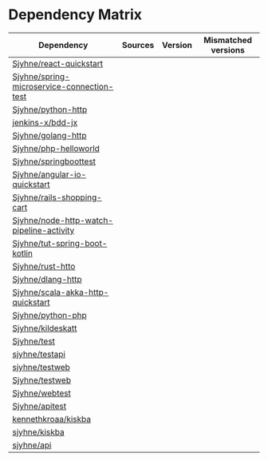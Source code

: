 # Dependency Matrix

Dependency | Sources | Version | Mismatched versions
---------- | ------- | ------- | -------------------
[Sjyhne/react-quickstart](https://github.com/Sjyhne/react-quickstart.git) |  | []() | 
[Sjyhne/spring-microservice-connection-test](https://github.com/Sjyhne/spring-microservice-connection-test.git) |  | []() | 
[Sjyhne/python-http](https://github.com/Sjyhne/python-http.git) |  | []() | 
[jenkins-x/bdd-jx](https://github.com/jenkins-x/bdd-jx.git) |  | []() | 
[Sjyhne/golang-http](https://github.com/Sjyhne/golang-http.git) |  | []() | 
[Sjyhne/php-helloworld](https://github.com/Sjyhne/php-helloworld.git) |  | []() | 
[Sjyhne/springboottest](https://github.com/Sjyhne/springboottest.git) |  | []() | 
[Sjyhne/angular-io-quickstart](https://github.com/Sjyhne/angular-io-quickstart.git) |  | []() | 
[Sjyhne/rails-shopping-cart](https://github.com/Sjyhne/rails-shopping-cart.git) |  | []() | 
[Sjyhne/node-http-watch-pipeline-activity](https://github.com/Sjyhne/node-http-watch-pipeline-activity.git) |  | []() | 
[Sjyhne/tut-spring-boot-kotlin](https://github.com/Sjyhne/tut-spring-boot-kotlin.git) |  | []() | 
[Sjyhne/rust-htto](https://github.com/Sjyhne/rust-htto.git) |  | []() | 
[Sjyhne/dlang-http](https://github.com/Sjyhne/dlang-http.git) |  | []() | 
[Sjyhne/scala-akka-http-quickstart](https://github.com/Sjyhne/scala-akka-http-quickstart.git) |  | []() | 
[Sjyhne/python-php](https://github.com/Sjyhne/python-php.git) |  | []() | 
[Sjyhne/kildeskatt](https://github.com/Sjyhne/kildeskatt.git) |  | []() | 
[Sjyhne/test](https://github.com/Sjyhne/test.git) |  | []() | 
[sjyhne/testapi](https://github.com/sjyhne/testapi.git) |  | []() | 
[sjyhne/testweb](https://github.com/sjyhne/testweb) |  | []() | 
[Sjyhne/testweb](https://github.com/Sjyhne/testweb.git) |  | []() | 
[Sjyhne/webtest](https://github.com/Sjyhne/webtest.git) |  | []() | 
[Sjyhne/apitest](https://github.com/Sjyhne/apitest.git) |  | []() | 
[kennethkroaa/kiskba](https://github.com/kennethkroaa/kiskba) |  | []() | 
[sjyhne/kiskba](https://github.com/sjyhne/kiskba) |  | []() | 
[sjyhne/api](https://github.com/sjyhne/api.git) |  | []() | 
